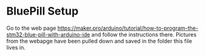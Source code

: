 # BluePill Setup

Go to the web page https://maker.pro/arduino/tutorial/how-to-program-the-stm32-blue-pill-with-arduino-ide and follow the instructions there.  Pictures from the webapge have been pulled down and saved in the folder this file lives in.